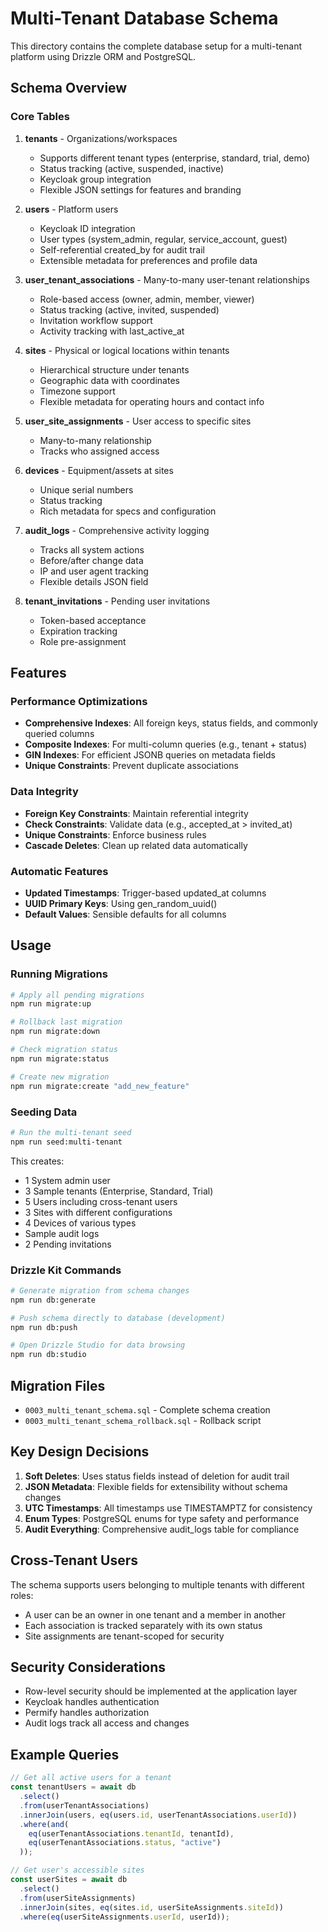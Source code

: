 # Multi-Tenant Database Schema

This directory contains the complete database setup for a multi-tenant platform using Drizzle ORM and PostgreSQL.

## Schema Overview

### Core Tables

1. **tenants** - Organizations/workspaces

   - Supports different tenant types (enterprise, standard, trial, demo)
   - Status tracking (active, suspended, inactive)
   - Keycloak group integration
   - Flexible JSON settings for features and branding

2. **users** - Platform users

   - Keycloak ID integration
   - User types (system_admin, regular, service_account, guest)
   - Self-referential created_by for audit trail
   - Extensible metadata for preferences and profile data

3. **user_tenant_associations** - Many-to-many user-tenant relationships

   - Role-based access (owner, admin, member, viewer)
   - Status tracking (active, invited, suspended)
   - Invitation workflow support
   - Activity tracking with last_active_at

4. **sites** - Physical or logical locations within tenants

   - Hierarchical structure under tenants
   - Geographic data with coordinates
   - Timezone support
   - Flexible metadata for operating hours and contact info

5. **user_site_assignments** - User access to specific sites

   - Many-to-many relationship
   - Tracks who assigned access

6. **devices** - Equipment/assets at sites

   - Unique serial numbers
   - Status tracking
   - Rich metadata for specs and configuration

7. **audit_logs** - Comprehensive activity logging

   - Tracks all system actions
   - Before/after change data
   - IP and user agent tracking
   - Flexible details JSON field

8. **tenant_invitations** - Pending user invitations
   - Token-based acceptance
   - Expiration tracking
   - Role pre-assignment

## Features

### Performance Optimizations

- **Comprehensive Indexes**: All foreign keys, status fields, and commonly queried columns
- **Composite Indexes**: For multi-column queries (e.g., tenant + status)
- **GIN Indexes**: For efficient JSONB queries on metadata fields
- **Unique Constraints**: Prevent duplicate associations

### Data Integrity

- **Foreign Key Constraints**: Maintain referential integrity
- **Check Constraints**: Validate data (e.g., accepted_at > invited_at)
- **Unique Constraints**: Enforce business rules
- **Cascade Deletes**: Clean up related data automatically

### Automatic Features

- **Updated Timestamps**: Trigger-based updated_at columns
- **UUID Primary Keys**: Using gen_random_uuid()
- **Default Values**: Sensible defaults for all columns

## Usage

### Running Migrations

```bash
# Apply all pending migrations
npm run migrate:up

# Rollback last migration
npm run migrate:down

# Check migration status
npm run migrate:status

# Create new migration
npm run migrate:create "add_new_feature"
```

### Seeding Data

```bash
# Run the multi-tenant seed
npm run seed:multi-tenant
```

This creates:

- 1 System admin user
- 3 Sample tenants (Enterprise, Standard, Trial)
- 5 Users including cross-tenant users
- 3 Sites with different configurations
- 4 Devices of various types
- Sample audit logs
- 2 Pending invitations

### Drizzle Kit Commands

```bash
# Generate migration from schema changes
npm run db:generate

# Push schema directly to database (development)
npm run db:push

# Open Drizzle Studio for data browsing
npm run db:studio
```

## Migration Files

- `0003_multi_tenant_schema.sql` - Complete schema creation
- `0003_multi_tenant_schema_rollback.sql` - Rollback script

## Key Design Decisions

1. **Soft Deletes**: Uses status fields instead of deletion for audit trail
2. **JSON Metadata**: Flexible fields for extensibility without schema changes
3. **UTC Timestamps**: All timestamps use TIMESTAMPTZ for consistency
4. **Enum Types**: PostgreSQL enums for type safety and performance
5. **Audit Everything**: Comprehensive audit_logs table for compliance

## Cross-Tenant Users

The schema supports users belonging to multiple tenants with different roles:

- A user can be an owner in one tenant and a member in another
- Each association is tracked separately with its own status
- Site assignments are tenant-scoped for security

## Security Considerations

- Row-level security should be implemented at the application layer
- Keycloak handles authentication
- Permify handles authorization
- Audit logs track all access and changes

## Example Queries

```typescript
// Get all active users for a tenant
const tenantUsers = await db
  .select()
  .from(userTenantAssociations)
  .innerJoin(users, eq(users.id, userTenantAssociations.userId))
  .where(and(
    eq(userTenantAssociations.tenantId, tenantId),
    eq(userTenantAssociations.status, "active")
  ));

// Get user's accessible sites
const userSites = await db
  .select()
  .from(userSiteAssignments)
  .innerJoin(sites, eq(sites.id, userSiteAssignments.siteId))
  .where(eq(userSiteAssignments.userId, userId));
```
